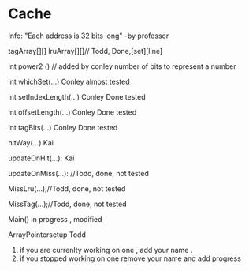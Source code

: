 # Cache
Info:
"Each address is 32 bits long"  -by professor

tagArray[][] lruArray[][]// Todd, Done,[set][line]

int power2 ()                  //  added by conley  number of bits to represent a number 

int whichSet(...)                Conley  almost tested

int setIndexLength(...)           Conley Done    tested

int offsetLength(...)             Conley Done  tested

int tagBits(...)                  Conley Done   tested

hitWay(...)                       Kai

updateOnHit(...):                 Kai 

updateOnMiss(...):                //Todd, done, not tested

MissLru(...);//Todd, done, not tested

MissTag(...);//Todd, done, not tested

Main()                              in progress , modified

ArrayPointersetup                 Todd

1. if you are currenlty working on one , add your name .
2. if you stopped working on one remove your name and add progress 
